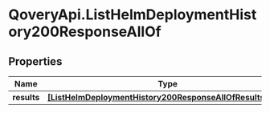 # QoveryApi.ListHelmDeploymentHistory200ResponseAllOf

## Properties

Name | Type | Description | Notes
------------ | ------------- | ------------- | -------------
**results** | [**[ListHelmDeploymentHistory200ResponseAllOfResultsInner]**](ListHelmDeploymentHistory200ResponseAllOfResultsInner.md) |  | [optional] 


